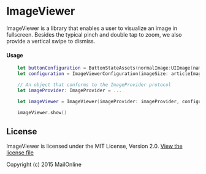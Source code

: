# ImageViewer

ImageViewer is a library that enables a user to visualize an image in fullscreen. Besides the typical pinch and double tap to zoom, we also provide a vertical swipe to dismiss.

#### Usage


```swift
    let buttonConfiguration = ButtonStateAssets(normalImage:UIImage(named: "normalImage"), highlightedImage:UIImage(named: "highlightedImage"))
    let configuration = ImageViewerConfiguration(imageSize: articleImage.size, closeButtonAssets: buttonConfiguration)

    // An object that conforms to the ImageProvider protocol
	let imageProvider: ImageProvider = ... 

    let imageViewer = ImageViewer(imageProvider: imageProvider, configuration: configuration, parentView: parentView)

    imageViewer.show()
```


## License
ImageViewer is licensed under the MIT License, Version 2.0. [View the license file](LICENSE)

Copyright (c) 2015 MailOnline
